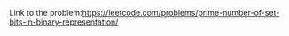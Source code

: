 Link to the problem:https://leetcode.com/problems/prime-number-of-set-bits-in-binary-representation/
